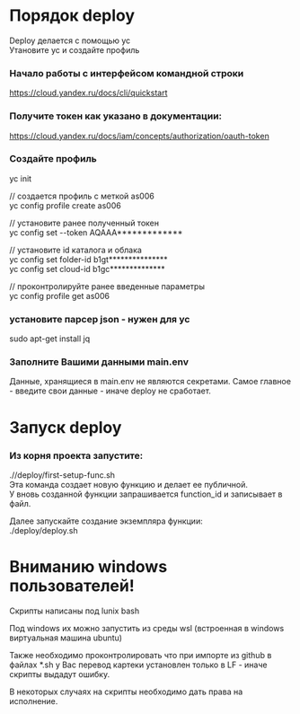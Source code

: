 # Порядок deploy

Deploy делается с помощью yc  
Утановите yc и создайте профиль

### Начало работы с интерфейсом командной строки
https://cloud.yandex.ru/docs/cli/quickstart

### Получите токен как указано в документации:
https://cloud.yandex.ru/docs/iam/concepts/authorization/oauth-token

### Создайте профиль
yc init

// создается профиль с меткой as006<br>
yc config profile create as006

// установите ранее полученный токен<br>
yc config set --token AQAAA*************

// установите id каталога и облака<br>
yc config set folder-id b1gt***************  
yc config set cloud-id b1gc**************

// проконтролируйте ранее введенные параметры<br>
yc config profile get as006

### установите парсер json - нужен для yc
sudo apt-get install jq

### Заполните Вашими данными main.env
Данные, хранящиеся в main.env не являются секретами.
Самое главное - введите свои данные - иначе deploy не сработает.

# Запуск deploy
### Из корня проекта запустите:
.//deploy/first-setup-func.sh    
Эта команда создает новую функцию и делает ее публичной.  
У вновь созданной функции запрашивается function_id и записывает в файл.

Далее запускайте создание экземпляра функции:  
./deploy/deploy.sh

# Вниманию windows пользователей!
Скрипты написаны под lunix bash  

Под windows их можно запустить из среды wsl (встроенная в windows виртуальная машина ubuntu)

Также необходимо проконтролировать что при импорте из github в файлах *.sh у Вас перевод картеки установлен только в LF - иначе скрипты выдадут ошибку.  

В некоторых случаях на скрипты необходимо дать права на исполнение.

